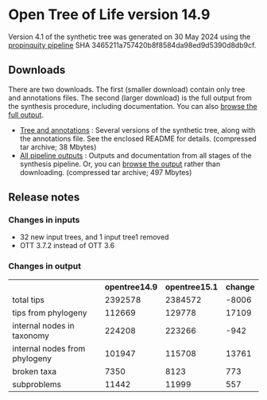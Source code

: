 # Open Tree of Life version 14.9

Version 4.1 of the synthetic tree was generated on 30 May 2024 using the [propinquity pipeline](https://github.com/OpenTreeOfLife/propinquity) SHA 3465211a757420b8f8584da98ed9d5390d8db9cf.

## Downloads
There are two downloads. The first (smaller download) contain only tree and annotations files. The second (larger download) is the full output from the synthesis procedure, including documentation. You can also [browse the full output](https://files.opentreeoflife.org/synthesis/opentree15.1/output/index.html).

* [Tree and annotations](https://files.opentreeoflife.org/synthesis/opentree15.1/opentree15.1tree.tgz) : Several versions of the synthetic tree, along with the annotations file. See the enclosed README for details. (compressed tar archive; 38 Mbytes)
* [All pipeline outputs](https://files.opentreeoflife.org/synthesis/opentree15.1/opentree15.1.tgz) : Outputs and documentation from all stages of the synthesis pipeline. Or, you can [browse the output](https://files.opentreeoflife.org/synthesis/opentree15.1/output/index.html) rather than downloading. (compressed tar archive; 497 Mbytes)

## Release notes

### Changes in inputs

* 32 new input trees, and 1 input tree1 removed
* OTT 3.7.2 instead of OTT 3.6

### Changes in output

<table class="table table-condensed">
<tr><th><!--statistic-->&nbsp;</th><th>opentree14.9</th><th>opentree15.1</th><th>change</th></tr>
<tr><td>total tips</td><td>2392578</td><td>2384572</td><td>-8006</td></tr>
<tr><td>tips from phylogeny</td><td>112669</td><td>129778</td><td>17109</td></tr>
<tr><td>internal nodes in taxonomy</td><td>224208</td><td>223266</td><td>-942</td></tr>
<tr><td>internal nodes from phylogeny</td><td>101947</td><td>115708</td><td>13761</td></tr>
<tr><td>broken taxa</td><td>7350</td><td>8123</td><td>773</td></tr>
<tr><td>subproblems</td><td>11442</td><td>11999</td><td>557</td></tr>
</table>